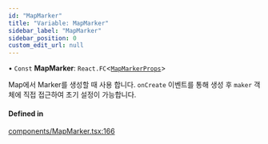 ```yaml
---
id: "MapMarker"
title: "Variable: MapMarker"
sidebar_label: "MapMarker"
sidebar_position: 0
custom_edit_url: null
---
```


• `Const` **MapMarker**: `React.FC`<[`MapMarkerProps`](../interfaces/MapMarkerProps.md)\>

Map에서 Marker를 생성할 때 사용 합니다.
`onCreate` 이벤트를 통해 생성 후 `maker` 객체에 직접 접근하여 초기 설정이 가능합니다.

#### Defined in

[components/MapMarker.tsx:166](https://github.com/JaeSeoKim/react-kakao-maps/blob/c2e6108/src/components/MapMarker.tsx#L166)
